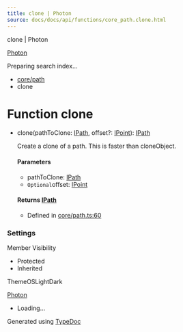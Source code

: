 ```yaml
---
title: clone | Photon
source: docs/docs/api/functions/core_path.clone.html
---
```


clone | Photon

[Photon](../index.html)




Preparing search index...

* [core/path](../modules/core_path.html)
* clone

# Function clone

* clone(pathToClone: [IPath](../interfaces/core_schema.IPath.html), offset?: [IPoint](../interfaces/core_schema.IPoint.html)): [IPath](../interfaces/core_schema.IPath.html)

  Create a clone of a path. This is faster than cloneObject.

  #### Parameters

  + pathToClone: [IPath](../interfaces/core_schema.IPath.html)
  + `Optional`offset: [IPoint](../interfaces/core_schema.IPoint.html)

  #### Returns [IPath](../interfaces/core_schema.IPath.html)

  + Defined in [core/path.ts:60](https://github.com/mwhite454/photon/blob/main/packages/photon/src/core/path.ts#L60)

### Settings

Member Visibility

* Protected
* Inherited

ThemeOSLightDark

[Photon](../index.html)

* Loading...

Generated using [TypeDoc](https://typedoc.org/)
